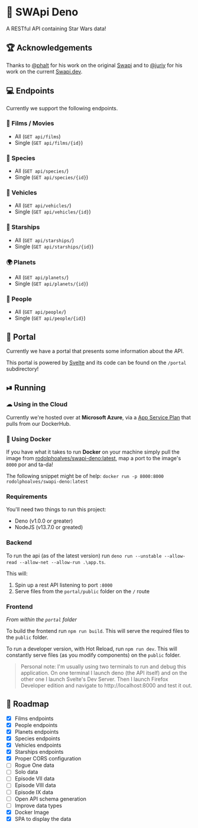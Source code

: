 # 🚀 SWApi Deno

A RESTful API containing Star Wars data!

## 🏆 Acknowledgements

Thanks to [@phalt](https://github.com/phalt) for his work on the original [Swapi](https://github.com/phalt/swapi) and to [@juriy](https://github.com/Juriy) for his work on the current [Swapi.dev](https://swapi.dev).

## 💻 Endpoints

Currently we support the following endpoints.

### 🎥 Films / Movies

+ All (`GET api/films`)
+ Single (`GET api/films/{id}`)

### 🧬 Species

+ All (`GET api/species/`)
+ Single (`GET api/species/{id}`)

### 🚗 Vehicles

+ All (`GET api/vehicles/`)
+ Single (`GET api/vehicles/{id}`)

### 🚀 Starships

+ All (`GET api/starships/`)
+ Single (`GET api/starships/{id}`)

### 🌍 Planets

+ All (`GET api/planets/`)
+ Single (`GET api/planets/{id}`)

### 🤼 People

+ All (`GET api/people/`)
+ Single (`GET api/people/{id}`)

## 🌌 Portal

Currently we have a portal that presents some information about the API.

This portal is powered by [Svelte](https://github.com/sveltejs/svelte) and its code can be found on the `/portal` subdirectory!

## ⏯ Running

### ☁ Using in the Cloud

Currently we're hosted over at **Microsoft Azure**, via a [App Service Plan](https://swapi-deno.azurewebsites.net/) that pulls from our DockerHub.

### 🐋 Using Docker

If you have what it takes to run **Docker** on your machine simply pull the image from [rodolphoalves/swapi-deno:latest](https://hub.docker.com/r/rodolphoalves/swapi-deno), map a port to the image's `8000` por and ta-da!

The following snippet might be of help: `docker run -p 8000:8000 rodolphoalves/swapi-deno:latest`

### Requirements

You'll need two things to run this project:

+ Deno (v1.0.0 or greater)
+ NodeJS (v13.7.0 or greated)

### Backend

To run the api (as of the latest version) run `deno run --unstable --allow-read --allow-net --allow-run .\app.ts`.

This will:

1. Spin up a rest API listening to port `:8000`
2. Serve files from the `portal/public` folder on the `/` route

### Frontend

_From within the `portal` folder_

To build the frontend run `npm run build`. This will serve the required files to the `public` folder.

To run a developer version, with Hot Reload, run `npm run dev`. This will constantly serve files (as you modify components) on the `public` folder.

> Personal note: I'm usually using two terminals to run and debug this application. On one terminal I launch deno (the API itself) and on the other one I launch Svelte's Dev Server. Then I launch Firefox Developer edition and navigate to http://localhost:8000 and test it out.

## 📝 Roadmap

+ [X] Films endpoints
+ [X] People endpoints
+ [X] Planets endpoints
+ [X] Species endpoints
+ [X] Vehicles endpoints
+ [X] Starships endpoints
+ [X] Proper CORS configuration
+ [ ] Rogue One data
+ [ ] Solo data
+ [ ] Episode VII data
+ [ ] Episode VIII data
+ [ ] Episode IX data
+ [ ] Open API schema generation
+ [ ] Improve data types
+ [X] Docker Image
+ [X] SPA to display the data

